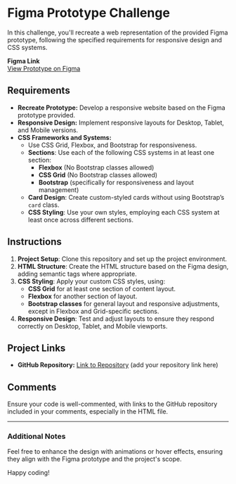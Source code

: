 # Figma Prototype Challenge

In this challenge, you'll recreate a web representation of the provided Figma prototype, following the specified requirements for responsive design and CSS systems. 

**Figma Link**  
[View Prototype on Figma](https://www.figma.com/proto/r5mPHG6c8kRhWrrhorOL2n/CodeStack-Academy-Website?type=design&node-id=40-882&viewport=1541%2C555%2C0.26&t=Hy6Dld3nRlBmvw2B-0&scaling=min-zoom&starting-point-node-id=40%3A882&show-proto-sidebar=1)

## Requirements
- **Recreate Prototype:** Develop a responsive website based on the Figma prototype provided.
- **Responsive Design:** Implement responsive layouts for Desktop, Tablet, and Mobile versions.
- **CSS Frameworks and Systems:**  
  - Use CSS Grid, Flexbox, and Bootstrap for responsiveness.
  - **Sections**: Use each of the following CSS systems in at least one section:
    - **Flexbox** (No Bootstrap classes allowed)
    - **CSS Grid** (No Bootstrap classes allowed)
    - **Bootstrap** (specifically for responsiveness and layout management)
  - **Card Design**: Create custom-styled cards without using Bootstrap’s `card` class.
  - **CSS Styling**: Use your own styles, employing each CSS system at least once across different sections.

## Instructions
1. **Project Setup**: Clone this repository and set up the project environment.
2. **HTML Structure**: Create the HTML structure based on the Figma design, adding semantic tags where appropriate.
3. **CSS Styling**: Apply your custom CSS styles, using:
   - **CSS Grid** for at least one section of content layout.
   - **Flexbox** for another section of layout.
   - **Bootstrap classes** for general layout and responsive adjustments, except in Flexbox and Grid-specific sections.
4. **Responsive Design**: Test and adjust layouts to ensure they respond correctly on Desktop, Tablet, and Mobile viewports.

## Project Links
- **GitHub Repository:** [Link to Repository](https://github.com/rob2fresh4this/Cookware-Website-Project/edit/main/README.md) (add your repository link here)

## Comments
Ensure your code is well-commented, with links to the GitHub repository included in your comments, especially in the HTML file.

---

### Additional Notes
Feel free to enhance the design with animations or hover effects, ensuring they align with the Figma prototype and the project's scope.

Happy coding!
